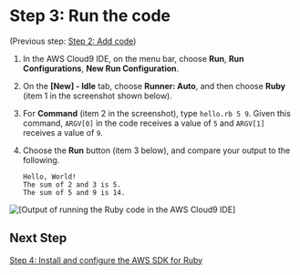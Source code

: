 # Step 3: Run the code<a name="tutorial-ruby-run"></a>

\(Previous step: [Step 2: Add code](tutorial-ruby-code.md)\)

1. In the AWS Cloud9 IDE, on the menu bar, choose **Run**, **Run Configurations**, **New Run Configuration**\.

1. On the **\[New\] \- Idle** tab, choose **Runner: Auto**, and then choose **Ruby** \(item 1 in the screenshot shown below\)\.

1. For **Command** \(item 2 in the screenshot\), type `hello.rb 5 9`\. Given this command, `ARGV[0]` in the code receives a value of `5` and `ARGV[1]` receives a value of `9`\.

1. Choose the **Run** button \(item 3 below\), and compare your output to the following\.

   ```
   Hello, World!
   The sum of 2 and 3 is 5.
   The sum of 5 and 9 is 14.
   ```

![\[Output of running the Ruby code in the AWS Cloud9 IDE\]](http://docs.aws.amazon.com/cloud9/latest/user-guide/images/ide-ruby-simple.png)

## Next Step<a name="tutorial-ruby-run-next"></a>

[Step 4: Install and configure the AWS SDK for Ruby](tutorial-ruby-sdk.md)
